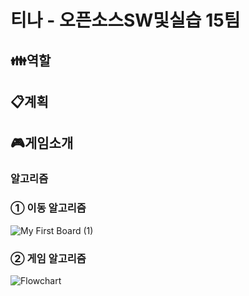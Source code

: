 #                                                                     티나 - 오픈소스SW및실습 15팀 

## :family:역할

## :clipboard:계획

## :video_game:게임소개

### 알고리즘
### ① 이동 알고리즘 
![My First Board (1)](https://user-images.githubusercontent.com/101384306/168837605-510ea7d5-c635-4168-850d-d78c07fd7c1d.jpg)
### ② 게임 알고리즘
![Flowchart](https://user-images.githubusercontent.com/101384306/168834274-cc941524-3596-4e38-b6d3-9996193c1e18.jpg)
